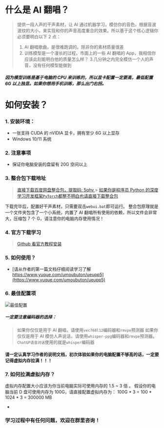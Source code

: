 # 什么是 AI 翻唱？

> 提供一段人声的干声素材，让 AI 通过机器学习，模仿你的音色，根据音波波纹的大小，来实现和你的声音高度重合的效果。所以基于这个核心逻辑你必须要明白以下 2 点：
>
> 1. AI 翻唱歌曲，是很难跑调的。除非你的素材质量很差
> 2. 训练模型是一个漫长的过程，市面上的一些 AI 翻唱的 App，我相信你应该此刻能明白他的质量怎么样？ 3.几分钟之内完全模仿一个人的声音，没有任何模型能做到

##### 因为模型训练是基于电脑的 CPU 来训练的，所以显卡配置一定要高，最低配置 6G 以上独显。如果你想用手机训练，那么出门右拐。

# 如何安装？

### 1. 安装环境：

- 一张支持 CUDA 的 nVIDIA 显卡，拥有至少 6G 以上显存
- Windows 10/11 系统

### 2. 注意事项

- 保证你电脑安装的盘留有 20G 空间以上

### 3. 整合包下载地址

> [直接下载百度网盘整合包，提取码: 5qhv ](https://pan.baidu.com/s/1rF4p_vYnGzG-atnz5QFwow?pwd=5qhv) > [如果你是程序员 Python 的深度学习开发框架`PyTorch`都整不明白也请直接下载整合包](https://pan.baidu.com/s/1rF4p_vYnGzG-atnz5QFwow?pwd=5qhv)

下载完毕后，配置好干声素材，只需要双击`webui.bat`即可运行。
整合包原理就是一个文件夹包含了一个小系统，内置了 AI 翻唱所有使用的依赖，所以文件会非常大，压缩包 7 个 G，请注意你的电脑内存使用情况！

### 4. 官方下载学习

> [Github 看官方教程安装](https://github.com/svc-develop-team/so-vits-svc)

### 5. 如何使用？

- [请从作者的第一篇文档仔细阅读学习了解 https://www.yuque.com/umoubuton/ueupp5](https://www.yuque.com/umoubuton/ueupp5)

### 6. 最佳配置项

![最佳配置](https://weijie-video.oss-cn-shanghai.aliyuncs.com/blog/6251702323141_.pic.jpg)

##### 一定要注意编码器的选择：

> 如果你仅仅是用于 AI 翻唱，请使用`vec768l12`编码器和`rmvpe`预测器
> 如果你仅仅是用于 AI 模仿人声说话，请使用`whisper-ppg`编码器和`rmvpe`预测器。
> `ChatGP语音对话`使用的就是`whisper`编码器

#### 请一定认真学习作者的说明文档，初次体验如果你的电脑配置不够高的话，一定要记得虚拟内存拉满！！！

### 7. 如何拉满虚拟内存？

虚拟内存配置大小应该为你当前电脑实际可使用内存的 1.5 ~ 3 倍 。
假设你的电脑当前 D 盘可使用内存为 100G，请直接配置虚拟内存为：
100G * 3 = 100 * 1024 * 3 = 300000 MB

-


### 学习过程中有任何问题，欢迎在群里咨询！
